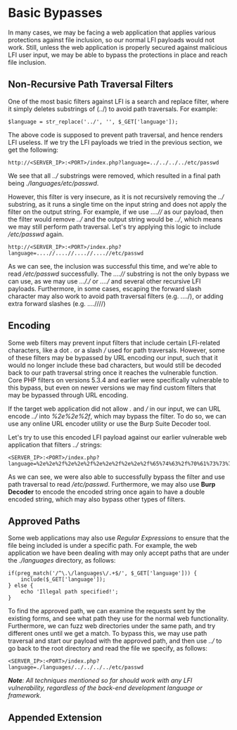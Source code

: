 # Basic Bypasses

In many cases, we may be facing a web application that applies various protections against file inclusion, so our normal LFI payloads would not work. Still, unless the web application is properly secured against malicious LFI user input, we may be able to bypass the protections in place and reach file inclusion.

## Non-Recursive Path Traversal Filters

One of the most basic filters against LFI is a search and replace filter, where it simply deletes substrings of (../) to avoid path traversals. For example:

```
$language = str_replace('../', '', $_GET['language']);
```

The above code is supposed to prevent path traversal, and hence renders LFI useless.
If we try the LFI payloads we tried in the previous section, we get the following:
``` 
http://<SERVER_IP>:<PORT>/index.php?language=../../../../etc/passwd
```

We see that all *../* substrings were removed, which resulted in a final path being *./languages/etc/passwd*.

 However, this filter is very insecure, as it is not recursively removing the *../* substring, as it runs a single time on the input string and does not apply the filter on the output string. For example, if we use *....//* as our payload, then the filter would remove *../* and the output string would be *../*, which means we may still perform path traversal. Let's try applying this logic to include */etc/passwd* again.

``` 
http://<SERVER_IP>:<PORT>/index.php?language=....//....//....//....//etc/passwd
```

As we can see, the inclusion was successful this time, and we're able to read */etc/passwd* successfully. The *....//* substring is not the only bypass we can use, as we may use *..././* or *....\/* and several other recursive LFI payloads. Furthermore, in some cases, escaping the forward slash character may also work to avoid path traversal filters (e.g. ....\/), or adding extra forward slashes (e.g. ....////)

## Encoding

Some web filters may prevent input filters that include certain LFI-related characters, like a dot *.* or a slash */* used for path traversals. However, some of these filters may be bypassed by URL encoding our input, such that it would no longer include these bad characters, but would still be decoded back to our path traversal string once it reaches the vulnerable function. Core PHP filters on versions 5.3.4 and earlier were specifically vulnerable to this bypass, but even on newer versions we may find custom filters that may be bypassed through URL encoding.

If the target web application did not allow *.* and */* in our input, we can URL encode *../* into *%2e%2e%2f*, which may bypass the filter. To do so, we can use any online URL encoder utility or use the Burp Suite Decoder tool.



Let's try to use this encoded LFI payload against our earlier vulnerable web application that filters *../* strings:

```
<SERVER_IP>:<PORT>/index.php?language=%2e%2e%2f%2e%2e%2f%2e%2e%2f%2e%2e%2f%65%74%63%2f%70%61%73%73%77%64
```

As we can see, we were also able to successfully bypass the filter and use path traversal to read */etc/passwd*. Furthermore, we may also use **Burp Decoder** to encode the encoded string once again to have a double encoded string, which may also bypass other types of filters.


## Approved Paths

Some web applications may also use *Regular Expressions* to ensure that the file being included is under a specific path. For example, the web application we have been dealing with may only accept paths that are under the *./languages* directory, as follows:

```
if(preg_match('/^\.\/languages\/.+$/', $_GET['language'])) {
    include($_GET['language']);
} else {
    echo 'Illegal path specified!';
}
```

To find the approved path, we can examine the requests sent by the existing forms, and see what path they use for the normal web functionality. Furthermore, we can fuzz web directories under the same path, and try different ones until we get a match. To bypass this, we may use path traversal and start our payload with the approved path, and then use *../* to go back to the root directory and read the file we specify, as follows:

```
<SERVER_IP>:<PORT>/index.php?language=./languages/../../../../etc/passwd
```

***Note**: All techniques mentioned so far should work with any LFI vulnerability, regardless of the back-end development language or framework.*

## Appended Extension





